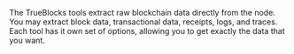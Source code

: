 <!-- markdownlint-disable MD033 MD036 MD041 -->
The TrueBlocks tools extract raw blockchain data directly from the node. You may extract block
data, transactional data, receipts, logs, and traces. Each tool has it own set of options,
allowing you to get exactly the data that you want.
